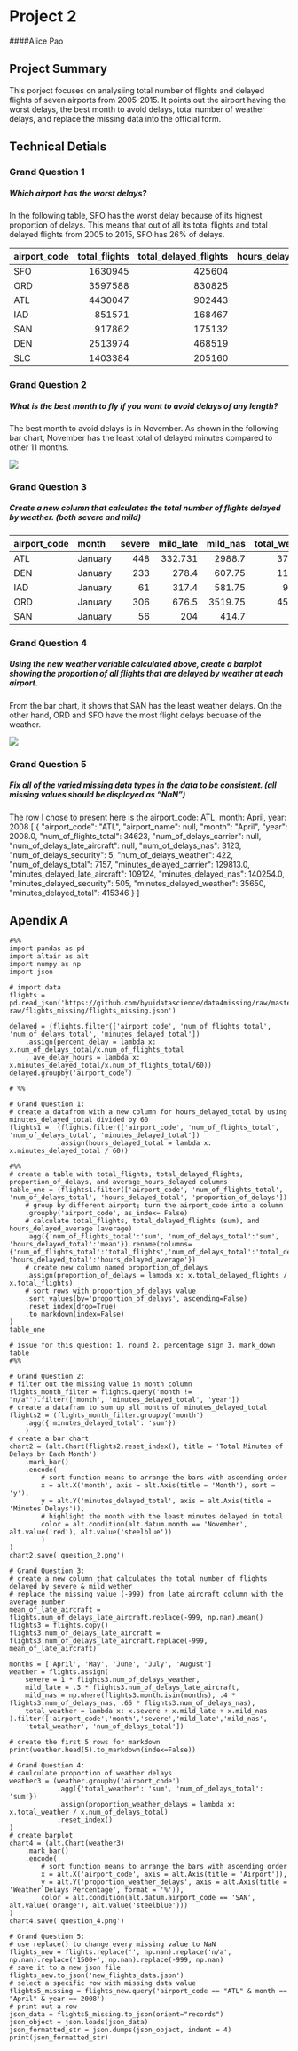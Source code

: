 # Project 2
####Alice Pao

## Project Summary
This porject focuses on analysiing total number of flights and delayed flights of seven airports from 2005-2015. It points out the airport having the worst delays, the best month to avoid delays, total number of weather delays, and replace the missing data into the official form. 
## Technical Detials
### Grand Question 1
##### Which airport has the worst delays? 
In the following table, SFO has the worst delay because of its highest proportion of delays. This means that out of all its total flights and total delayed flights from 2005 to 2015, SFO has 26% of delays.

| airport_code   |   total_flights |   total_delayed_flights |   hours_delayed_average |   proportion_of_delays |
|:---------------|----------------:|------------------------:|------------------------:|-----------------------:|
| SFO            |         1630945 |                  425604 |                 3352.33 |               0.260955 |
| ORD            |         3597588 |                  830825 |                 7115.67 |               0.230939 |
| ATL            |         4430047 |                  902443 |                 6816.15 |               0.20371  |
| IAD            |          851571 |                  168467 |                 1298.42 |               0.197831 |
| SAN            |          917862 |                  175132 |                 1044.98 |               0.190804 |
| DEN            |         2513974 |                  468519 |                 3178.46 |               0.186366 |
| SLC            |         1403384 |                  205160 |                 1278.2  |               0.146189 |

### Grand Question 2
##### What is the best month to fly if you want to avoid delays of any length?
The best month to avoid delays is in November. As shown in the following bar chart, November has the least total of delayed minutes compared to other 11 months. 

![](question_2.png)


### Grand Question 3
##### Create a new column that calculates the total number of flights delayed by weather. (both severe and mild)

| airport_code   | month   |   severe |   mild_late |   mild_nas |   total_weather |   num_of_delays_total |
|:---------------|:--------|---------:|------------:|-----------:|----------------:|----------------------:|
| ATL            | January |      448 |     332.731 |    2988.7  |         3769.43 |                  8355 |
| DEN            | January |      233 |     278.4   |     607.75 |         1119.15 |                  3153 |
| IAD            | January |       61 |     317.4   |     581.75 |          960.15 |                  2430 |
| ORD            | January |      306 |     676.5   |    3519.75 |         4502.25 |                  9178 |
| SAN            | January |       56 |     204     |     414.7  |          674.7  |                  1952 |

### Grand Question 4
##### Using the new weather variable calculated above, create a barplot showing the proportion of all flights that are delayed by weather at each airport. 

From the bar chart, it shows that SAN has the least weather delays. On the other hand, ORD and SFO have the most flight delays becuase of the weather. 

![](question_4.png)

### Grand Question 5
##### Fix all of the varied missing data types in the data to be consistent. (all missing values should be displayed as “NaN”)
The row I chose to present here is the airport_code: ATL, month: April, year: 2008
[
    {
        "airport_code": "ATL",
        "airport_name": null,
        "month": "April",
        "year": 2008.0,
        "num_of_flights_total": 34623,
        "num_of_delays_carrier": null,
        "num_of_delays_late_aircraft": null,
        "num_of_delays_nas": 3123,
        "num_of_delays_security": 5,
        "num_of_delays_weather": 422,
        "num_of_delays_total": 7157,
        "minutes_delayed_carrier": 129813.0,
        "minutes_delayed_late_aircraft": 109124,
        "minutes_delayed_nas": 140254.0,
        "minutes_delayed_security": 505,
        "minutes_delayed_weather": 35650,
        "minutes_delayed_total": 415346
    }
]

## Apendix A
```
#%%
import pandas as pd
import altair as alt
import numpy as np
import json

# import data 
flights = pd.read_json('https://github.com/byuidatascience/data4missing/raw/master/data-raw/flights_missing/flights_missing.json')

delayed = (flights.filter(['airport_code', 'num_of_flights_total', 'num_of_delays_total', 'minutes_delayed_total'])
    .assign(percent_delay = lambda x: x.num_of_delays_total/x.num_of_flights_total
    , ave_delay_hours = lambda x: x.minutes_delayed_total/x.num_of_flights_total/60))
delayed.groupby('airport_code')

# %%

# Grand Question 1: 
# create a datafrom with a new column for hours_delayed_total by using minutes_delayed_total divided by 60
flights1 =  (flights.filter(['airport_code', 'num_of_flights_total', 'num_of_delays_total', 'minutes_delayed_total'])
            .assign(hours_delayed_total = lambda x: x.minutes_delayed_total / 60))
            
#%%
# create a table with total_flights, total_delayed_flights, proportion_of_delays, and average_hours_delayed columns
table_one = (flights1.filter(['airport_code', 'num_of_flights_total', 'num_of_delays_total', 'hours_delayed_total', 'proportion_of_delays'])
    # group by different airport; turn the airport_code into a column 
    .groupby('airport_code', as_index= False)
    # calculate total_flights, total_delayed_flights (sum), and hours_delayed_average (average)
    .agg({'num_of_flights_total':'sum', 'num_of_delays_total':'sum', 'hours_delayed_total':'mean'}).rename(columns={'num_of_flights_total':'total_flights','num_of_delays_total':'total_delayed_flights', 'hours_delayed_total':'hours_delayed_average'})
    # create new column named proportion_of_delays
    .assign(proportion_of_delays = lambda x: x.total_delayed_flights / x.total_flights)
    # sort rows with proportion_of_delays value
    .sort_values(by='proportion_of_delays', ascending=False)
    .reset_index(drop=True)
    .to_markdown(index=False)
)
table_one

# issue for this question: 1. round 2. percentage sign 3. mark_down table 
#%%

# Grand Question 2:
# filter out the missing value in month column 
flights_month_filter = flights.query('month != "n/a"').filter(['month', 'minutes_delayed_total', 'year'])
# create a datafram to sum up all months of minutes_delayed_total 
flights2 = (flights_month_filter.groupby('month')
    .agg({'minutes_delayed_total': 'sum'})
    )
# create a bar chart 
chart2 = (alt.Chart(flights2.reset_index(), title = 'Total Minutes of Delays by Each Month')
    .mark_bar()
    .encode(
        # sort function means to arrange the bars with ascending order
        x = alt.X('month', axis = alt.Axis(title = 'Month'), sort = 'y'),
        y = alt.Y('minutes_delayed_total', axis = alt.Axis(title = 'Minutes Delays')), 
        # highlight the month with the least minutes delayed in total 
        color = alt.condition(alt.datum.month == 'November', alt.value('red'), alt.value('steelblue'))
        )
)
chart2.save('question_2.png')

# Grand Question 3: 
# create a new column that calculates the total number of flights delayed by severe & mild wether
# replace the missing value (-999) from late_aircraft column with the average number
mean_of_late_aircraft = flights.num_of_delays_late_aircraft.replace(-999, np.nan).mean()
flights3 = flights.copy()
flights3.num_of_delays_late_aircraft = flights3.num_of_delays_late_aircraft.replace(-999, mean_of_late_aircraft)

months = ['April', 'May', 'June', 'July', 'August']
weather = flights.assign(
    severe = 1 * flights3.num_of_delays_weather,
    mild_late = .3 * flights3.num_of_delays_late_aircraft,
    mild_nas = np.where(flights3.month.isin(months), .4 * flights3.num_of_delays_nas, .65 * flights3.num_of_delays_nas),
    total_weather = lambda x: x.severe + x.mild_late + x.mild_nas
).filter(['airport_code','month','severe','mild_late','mild_nas',
    'total_weather', 'num_of_delays_total'])

# create the first 5 rows for markdown
print(weather.head(5).to_markdown(index=False))

# Grand Question 4: 
# caulculate proportion of weather delays
weather3 = (weather.groupby('airport_code')
            .agg({'total_weather': 'sum', 'num_of_delays_total': 'sum'})
            .assign(proportion_weather_delays = lambda x: x.total_weather / x.num_of_delays_total)
            .reset_index()
)
# create barplot 
chart4 = (alt.Chart(weather3)
    .mark_bar()
    .encode(
        # sort function means to arrange the bars with ascending order
        x = alt.X('airport_code', axis = alt.Axis(title = 'Airport')),
        y = alt.Y('proportion_weather_delays', axis = alt.Axis(title = 'Weather Delays Percentage', format = '%')), 
        color = alt.condition(alt.datum.airport_code == 'SAN', alt.value('orange'), alt.value('steelblue')))
)
chart4.save('question_4.png')

# Grand Question 5:
# use replace() to change every missing value to NaN
flights_new = flights.replace('', np.nan).replace('n/a', np.nan).replace('1500+', np.nan).replace(-999, np.nan)
# save it to a new json file
flights_new.to_json('new_flights_data.json')
# select a specific row with missing data value
flights5_missing = flights_new.query('airport_code == "ATL" & month == "April" & year == 2008')
# print out a row 
json_data = flights5_missing.to_json(orient="records")
json_object = json.loads(json_data)
json_formatted_str = json.dumps(json_object, indent = 4)
print(json_formatted_str)
```
